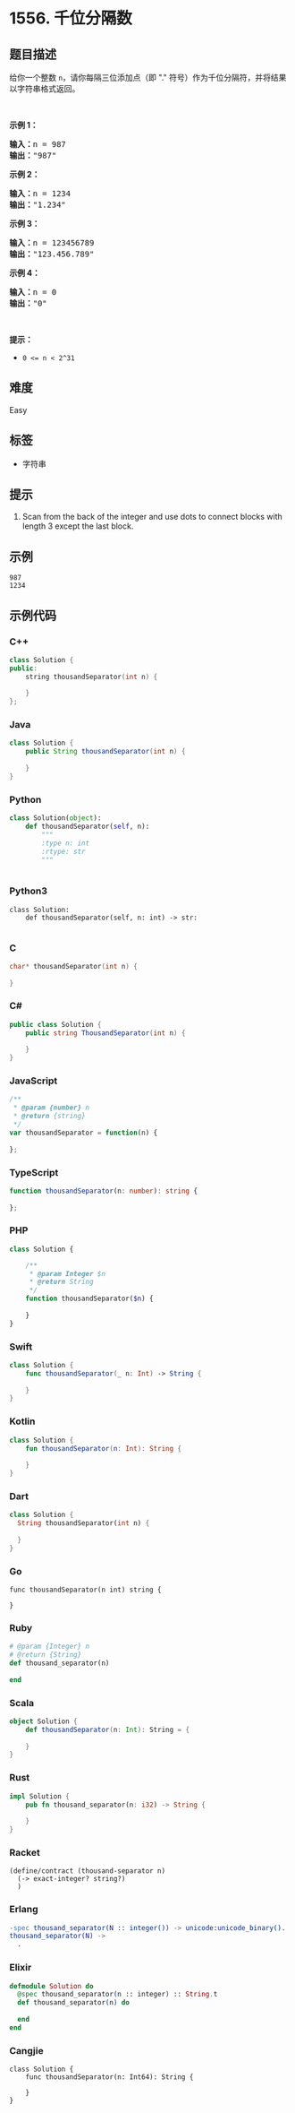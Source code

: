 # 1556. 千位分隔数

## 题目描述

<p>给你一个整数&nbsp;<code>n</code>，请你每隔三位添加点（即 &quot;.&quot; 符号）作为千位分隔符，并将结果以字符串格式返回。</p>

<p>&nbsp;</p>

<p><strong>示例 1：</strong></p>

<pre><strong>输入：</strong>n = 987
<strong>输出：</strong>&quot;987&quot;
</pre>

<p><strong>示例 2：</strong></p>

<pre><strong>输入：</strong>n = 1234
<strong>输出：</strong>&quot;1.234&quot;
</pre>

<p><strong>示例 3：</strong></p>

<pre><strong>输入：</strong>n = 123456789
<strong>输出：</strong>&quot;123.456.789&quot;
</pre>

<p><strong>示例 4：</strong></p>

<pre><strong>输入：</strong>n = 0
<strong>输出：</strong>&quot;0&quot;
</pre>

<p>&nbsp;</p>

<p><strong>提示：</strong></p>

<ul>
	<li><code>0 &lt;= n &lt; 2^31</code></li>
</ul>


## 难度

Easy

## 标签

- 字符串

## 提示

1. Scan from the back of the integer and use dots to connect blocks with length 3 except the last block.

## 示例

```
987
1234
```

## 示例代码

### C++

```cpp
class Solution {
public:
    string thousandSeparator(int n) {
        
    }
};
```

### Java

```java
class Solution {
    public String thousandSeparator(int n) {
        
    }
}
```

### Python

```python
class Solution(object):
    def thousandSeparator(self, n):
        """
        :type n: int
        :rtype: str
        """
        
```

### Python3

```python3
class Solution:
    def thousandSeparator(self, n: int) -> str:
        
```

### C

```c
char* thousandSeparator(int n) {
    
}
```

### C#

```csharp
public class Solution {
    public string ThousandSeparator(int n) {
        
    }
}
```

### JavaScript

```javascript
/**
 * @param {number} n
 * @return {string}
 */
var thousandSeparator = function(n) {
    
};
```

### TypeScript

```typescript
function thousandSeparator(n: number): string {
    
};
```

### PHP

```php
class Solution {

    /**
     * @param Integer $n
     * @return String
     */
    function thousandSeparator($n) {
        
    }
}
```

### Swift

```swift
class Solution {
    func thousandSeparator(_ n: Int) -> String {
        
    }
}
```

### Kotlin

```kotlin
class Solution {
    fun thousandSeparator(n: Int): String {
        
    }
}
```

### Dart

```dart
class Solution {
  String thousandSeparator(int n) {
    
  }
}
```

### Go

```golang
func thousandSeparator(n int) string {
    
}
```

### Ruby

```ruby
# @param {Integer} n
# @return {String}
def thousand_separator(n)
    
end
```

### Scala

```scala
object Solution {
    def thousandSeparator(n: Int): String = {
        
    }
}
```

### Rust

```rust
impl Solution {
    pub fn thousand_separator(n: i32) -> String {
        
    }
}
```

### Racket

```racket
(define/contract (thousand-separator n)
  (-> exact-integer? string?)
  )
```

### Erlang

```erlang
-spec thousand_separator(N :: integer()) -> unicode:unicode_binary().
thousand_separator(N) ->
  .
```

### Elixir

```elixir
defmodule Solution do
  @spec thousand_separator(n :: integer) :: String.t
  def thousand_separator(n) do
    
  end
end
```

### Cangjie

```cangjie
class Solution {
    func thousandSeparator(n: Int64): String {

    }
}
```

